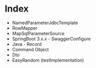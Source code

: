 # Index

- NamedParameterJdbcTemplate
- RowMapper
- MapSqlParameterSource
- SpringBoot 3.x.x - SwaggerConfigure
- Java - Record
- Command Object
- Dto
- EasyRandom (testImplementation)

